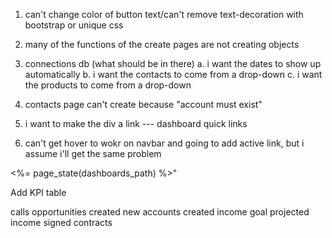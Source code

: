 1. can't change color of button text/can't remove text-decoration with bootstrap or unique css
2. many of the functions of the create pages are not creating objects 
3. connections db (what should be in there)
	a. i want the dates to show up automatically
	b. i want the contacts to come from a drop-down
	c. i want the products to come from a drop-down

4. contacts page can't create because "account must exist"

5. i want to make the div a link --- dashboard quick links

6. can't get hover to wokr on navbar and going to add active link, but i assume i'll get the same problem


<%= page_state(dashboards_path) %>"


Add KPI table 

calls 
opportunities created 
new accounts created
income goal 
projected income
signed contracts